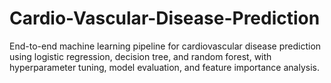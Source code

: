 # Cardio-Vascular-Disease-Prediction
End-to-end machine learning pipeline for cardiovascular disease prediction using logistic regression, decision tree, and random forest, with hyperparameter tuning, model evaluation, and feature importance analysis.

